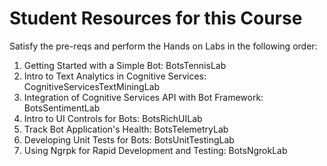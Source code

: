 # Student Resources for this Course

Satisfy the pre-reqs and perform the Hands on Labs in the following order:

1. Getting Started with a Simple Bot: BotsTennisLab
2. Intro to Text Analytics in Cognitive Services: CognitiveServicesTextMiningLab
3. Integration of Cognitive Services API with Bot Framework: BotsSentimentLab
4. Intro to UI Controls for Bots: BotsRichUILab
5. Track Bot Application's Health: BotsTelemetryLab
6. Developing Unit Tests for Bots: BotsUnitTestingLab
7. Using Ngrpk for Rapid Development and Testing: BotsNgrokLab




